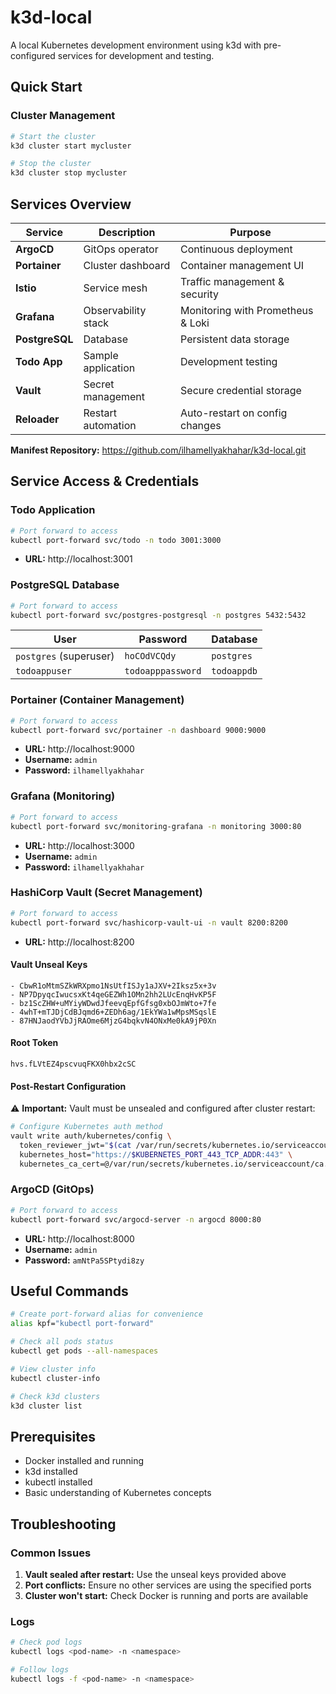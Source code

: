 # k3d-local

A local Kubernetes development environment using k3d with pre-configured services for development and testing.

## Quick Start

### Cluster Management
```bash
# Start the cluster
k3d cluster start mycluster

# Stop the cluster
k3d cluster stop mycluster
```

## Services Overview

| Service | Description | Purpose |
|---------|-------------|---------|
| **ArgoCD** | GitOps operator | Continuous deployment |
| **Portainer** | Cluster dashboard | Container management UI |
| **Istio** | Service mesh | Traffic management & security |
| **Grafana** | Observability stack | Monitoring with Prometheus & Loki |
| **PostgreSQL** | Database | Persistent data storage |
| **Todo App** | Sample application | Development testing |
| **Vault** | Secret management | Secure credential storage |
| **Reloader** | Restart automation | Auto-restart on config changes |

**Manifest Repository:** https://github.com/ilhamellyakhahar/k3d-local.git

## Service Access & Credentials

### Todo Application
```bash
# Port forward to access
kubectl port-forward svc/todo -n todo 3001:3000
```
- **URL:** http://localhost:3001

### PostgreSQL Database
```bash
# Port forward to access
kubectl port-forward svc/postgres-postgresql -n postgres 5432:5432
```

| User | Password | Database |
|------|----------|----------|
| `postgres` (superuser) | `hoCOdVCQdy` | `postgres` |
| `todoappuser` | `todoapppassword` | `todoappdb` |

### Portainer (Container Management)
```bash
# Port forward to access
kubectl port-forward svc/portainer -n dashboard 9000:9000
```
- **URL:** http://localhost:9000
- **Username:** `admin`
- **Password:** `ilhamellyakhahar`

### Grafana (Monitoring)
```bash
# Port forward to access
kubectl port-forward svc/monitoring-grafana -n monitoring 3000:80
```
- **URL:** http://localhost:3000
- **Username:** `admin`
- **Password:** `ilhamellyakhahar`

### HashiCorp Vault (Secret Management)
```bash
# Port forward to access
kubectl port-forward svc/hashicorp-vault-ui -n vault 8200:8200
```
- **URL:** http://localhost:8200

#### Vault Unseal Keys
```
- CbwR1oMtmSZkWRXpmo1NsUtfISJy1aJXV+2Iksz5x+3v
- NP7DpyqcIwucsxKt4qeGEZWh1OMn2hh2LUcEnqHvKP5F
- bz1ScZHW+uMYiyWDwdJfeevqEpfGfsg0xbOJmWto+7fe
- 4whT+mTJDjCdBJqmd6+ZEDh6ag/1EkYWa1wMpsMSqslE
- 87HNJaodYVbJjRAOme6MjzG4bqkvN4ONxMe0kA9jP0Xn
```

#### Root Token
```
hvs.fLVtEZ4pscvuqFKX0hbx2cSC
```

#### Post-Restart Configuration
⚠️ **Important:** Vault must be unsealed and configured after cluster restart:

```bash
# Configure Kubernetes auth method
vault write auth/kubernetes/config \
  token_reviewer_jwt="$(cat /var/run/secrets/kubernetes.io/serviceaccount/token)" \
  kubernetes_host="https://$KUBERNETES_PORT_443_TCP_ADDR:443" \
  kubernetes_ca_cert=@/var/run/secrets/kubernetes.io/serviceaccount/ca.crt
```

### ArgoCD (GitOps)
```bash
# Port forward to access
kubectl port-forward svc/argocd-server -n argocd 8000:80
```
- **URL:** http://localhost:8000
- **Username:** `admin`
- **Password:** `amNtPa5SPtydi8zy`

## Useful Commands

```bash
# Create port-forward alias for convenience
alias kpf="kubectl port-forward"

# Check all pods status
kubectl get pods --all-namespaces

# View cluster info
kubectl cluster-info

# Check k3d clusters
k3d cluster list
```

## Prerequisites

- Docker installed and running
- k3d installed
- kubectl installed
- Basic understanding of Kubernetes concepts

## Troubleshooting

### Common Issues
1. **Vault sealed after restart:** Use the unseal keys provided above
2. **Port conflicts:** Ensure no other services are using the specified ports
3. **Cluster won't start:** Check Docker is running and ports are available

### Logs
```bash
# Check pod logs
kubectl logs <pod-name> -n <namespace>

# Follow logs
kubectl logs -f <pod-name> -n <namespace>
```